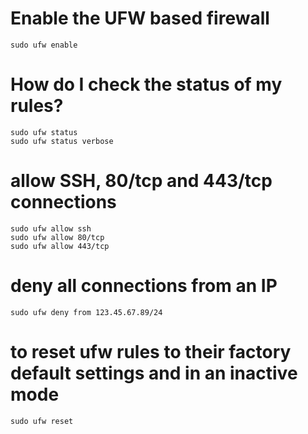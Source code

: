 # Enable the UFW based firewall
```
sudo ufw enable
```
# How do I check the status of my rules?
```
sudo ufw status
sudo ufw status verbose
```
# allow SSH, 80/tcp and 443/tcp connections
```
sudo ufw allow ssh
sudo ufw allow 80/tcp
sudo ufw allow 443/tcp
```

# deny all connections from an IP
```
sudo ufw deny from 123.45.67.89/24
```

# to reset ufw rules to their factory default settings and in an inactive mode
```
sudo ufw reset
 ```
